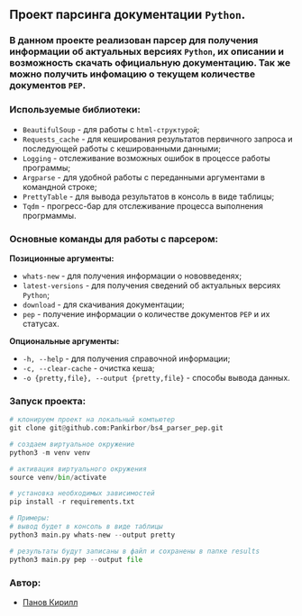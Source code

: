 ## Проект парсинга документации `Python`.

### В данном проекте реализован парсер для получения информации об актуальных версиях `Python`, их описании и возможность скачать официальную документацию. Так же можно получить инфомацию о текущем количестве документов `PEP`.

### Используемые библиотеки:
- `BeautifulSoup` - для работы с `html-структурой`;
- `Requests_cache` - для кеширования результатов первичного запроса и последующей работы с кешированными данными;
- `Logging` - отслеживание возможных ошибок в процессе работы программы;
- `Argparse` - для удобной работы с переданными аргументами в командной строке;
- `PrettyTable` - для вывода результатов в консоль в виде таблицы;
- `Tqdm` - прогресс-бар для отслеживание процесса выполнения прогрмаммы.

### Основные команды для работы с парсером:
**Позиционные аргументы:**
- `whats-new` - для получения информации о нововведенях;
- `latest-versions` - для получения сведений об актуальных версиях `Python`;
- `download` - для скачивания документации;
- `pep` - получение информации о количестве документов `PEP` и их статусах.

**Опциональные аргументы:**
- `-h, --help` - для получения справочной информации;
- `-c, --clear-cache` - очистка кеша;
- `-o {pretty,file}, --output {pretty,file}` - способы вывода данных.

### Запуск проекта:

```python
# клонируем проект на локальный компьютер
git clone git@github.com:Pankirbor/bs4_parser_pep.git

# создаем виртуальное окружение
python3 -m venv venv

# активация виртуального окружения
source venv/bin/activate

# установка необходимых зависимостей
pip install -r requirements.txt

# Примеры:
# вывод будет в консоль в виде таблицы
python3 main.py whats-new --output pretty

# результаты будут записаны в файл и сохранены в папке results
python3 main.py pep --output file
```

### Автор:
- [Панов Кирилл](https://github.com/Pankirbor/)